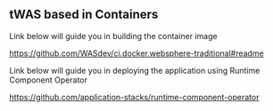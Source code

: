 ## tWAS based in Containers 

Link below will guide you in building the container image

https://github.com/WASdev/ci.docker.websphere-traditional#readme

Link below will guide you in deploying the application using Runtime Component Operator

https://github.com/application-stacks/runtime-component-operator
